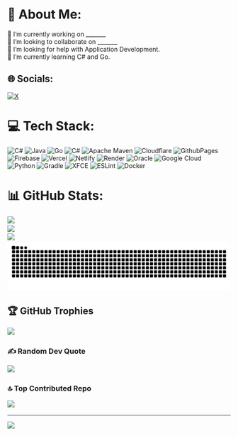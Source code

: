 # 💫 About Me:
🔭 I’m currently working on _______<br>👯 I’m looking to collaborate on _______<br>🤝 I’m looking for help with Application Development.<br>🌱 I’m currently learning C# and Go.<br>


## 🌐 Socials:
[![X](https://img.shields.io/badge/X-black.svg?logo=X&logoColor=white)](https://x.com/GithubAdmn) 

# 💻 Tech Stack:
![C#](https://img.shields.io/badge/c%23-%23239120.svg?style=for-the-badge&logo=csharp&logoColor=white) ![Java](https://img.shields.io/badge/java-%23ED8B00.svg?style=for-the-badge&logo=openjdk&logoColor=white) ![Go](https://img.shields.io/badge/go-%2300ADD8.svg?style=for-the-badge&logo=go&logoColor=white) ![C#](https://img.shields.io/badge/c%23-%23239120.svg?style=for-the-badge&logo=csharp&logoColor=white) ![Apache Maven](https://img.shields.io/badge/Apache%20Maven-C71A36?style=for-the-badge&logo=Apache%20Maven&logoColor=white) ![Cloudflare](https://img.shields.io/badge/Cloudflare-F38020?style=for-the-badge&logo=Cloudflare&logoColor=white) ![GithubPages](https://img.shields.io/badge/github%20pages-121013?style=for-the-badge&logo=github&logoColor=white) ![Firebase](https://img.shields.io/badge/firebase-%23039BE5.svg?style=for-the-badge&logo=firebase) ![Vercel](https://img.shields.io/badge/vercel-%23000000.svg?style=for-the-badge&logo=vercel&logoColor=white) ![Netlify](https://img.shields.io/badge/netlify-%23000000.svg?style=for-the-badge&logo=netlify&logoColor=#00C7B7) ![Render](https://img.shields.io/badge/Render-%46E3B7.svg?style=for-the-badge&logo=render&logoColor=white) ![Oracle](https://img.shields.io/badge/Oracle-F80000?style=for-the-badge&logo=oracle&logoColor=white) ![Google Cloud](https://img.shields.io/badge/GoogleCloud-%234285F4.svg?style=for-the-badge&logo=google-cloud&logoColor=white) ![Python](https://img.shields.io/badge/python-3670A0?style=for-the-badge&logo=python&logoColor=ffdd54) ![Gradle](https://img.shields.io/badge/Gradle-02303A.svg?style=for-the-badge&logo=Gradle&logoColor=white) ![XFCE](https://img.shields.io/badge/XFCE-%232284F2.svg?style=for-the-badge&logo=xfce&logoColor=white) ![ESLint](https://img.shields.io/badge/ESLint-4B3263?style=for-the-badge&logo=eslint&logoColor=white) ![Docker](https://img.shields.io/badge/docker-%230db7ed.svg?style=for-the-badge&logo=docker&logoColor=white)
# 📊 GitHub Stats:
![](https://github-readme-stats.vercel.app/api?username=CodeSyntaxCreator&theme=react&hide_border=true&include_all_commits=true&count_private=true)<br/>
![](https://github-readme-streak-stats.herokuapp.com/?user=CodeSyntaxCreator&theme=react&hide_border=true)<br/>
![](https://github-readme-stats.vercel.app/api/top-langs/?username=CodeSyntaxCreator&theme=react&hide_border=true&include_all_commits=true&count_private=true&layout=compact)<br/>
<img src="https://raw.githubusercontent.com/CodeSyntaxCreator/CodeSyntaxCreator/output/snake.svg" alt="Snake animation" />

## 🏆 GitHub Trophies
![](https://github-profile-trophy.vercel.app/?username=CodeSyntaxCreator&theme=discord&no-frame=true&no-bg=false&margin-w=4)

### ✍️ Random Dev Quote
![](https://quotes-github-readme.vercel.app/api?type=horizontal&theme=radical)

### 🔝 Top Contributed Repo
![](https://github-contributor-stats.vercel.app/api?username=CodeSyntaxCreator&limit=5&theme=onedark&combine_all_yearly_contributions=true)

---
[![](https://visitcount.itsvg.in/api?id=CodeSyntaxCreator&icon=0&color=0)](https://visitcount.itsvg.in)


###
